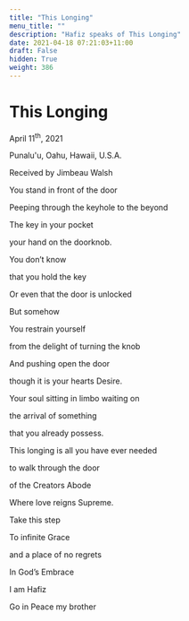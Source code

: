 ```yaml
---
title: "This Longing"
menu_title: ""
description: "Hafiz speaks of This Longing"
date: 2021-04-18 07:21:03+11:00
draft: False
hidden: True
weight: 386
---
```

# This Longing

April 11<sup>th</sup>, 2021

Punalu'u, Oahu, Hawaii, U.S.A.

Received by Jimbeau Walsh<br />    



You stand in front of the door

Peeping through the keyhole to the beyond

The key in your pocket 

your hand on the doorknob.<br />
   

You don’t know 

that you hold the key

Or even that the door is unlocked

But somehow 

You restrain yourself 

from the delight of turning the knob 

And pushing open the door

though it is your hearts Desire.


Your soul sitting in limbo waiting on 

the arrival of something 

that you already possess. 

This longing is all you have ever needed 

to walk through the door 

of the Creators Abode 

Where love reigns Supreme.


Take this step

To infinite Grace

and a place of no regrets 

In God’s Embrace 



I am Hafiz 

Go in Peace my brother